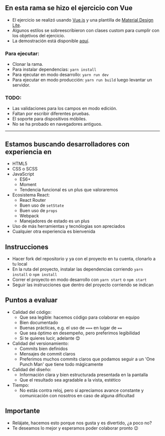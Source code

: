 ## En esta rama se hizo el ejercicio con Vue
  - El ejercicio se realizó usando [Vue.js](https://vuejs.org/) y una plantilla de [Material Design Lite](https://getmdl.io/).
  - Algunos estilos se sobreescribieron con clases custom para cumplir con los objetivos del ejercicio.
  - La demostración está disponible [aquí](http://resuelve.proyectowaraira.com).

### Para ejecutar:
  - Clonar la rama.
  - Para instalar dependencias: `yarn install`
  - Para ejecutar en modo desarrollo: `yarn run dev`
  - Para ejecutar en modo producción: `yarn run build` luego levantar un servidor.

### TODO:
  - Las validaciones para los campos en modo edición.
  - Faltan por escribir diferentes pruebas.
  - El soporte para dispositivos móbiles.
  - No se ha probado en navegadores antiguos.

--------

## Estamos buscando desarrolladores con experiencia en
  - HTML5
  - CSS o SCSS
  - JavaScript
    - ES6+
    - Moment
    - Tendencia funcional es un plus que valoraremos
  - Ecosistema React:
    - React Router
    - Buen uso de `setState`
    - Buen uso de `props`
    - Webpack
    - Manejadores de estado es un plus
  - Uso de más herramientas y tecnólogias son apreciados
  - Cualquier otra experiencia es bienvenida

## Instrucciones

  - Hacer fork del repositorio y ya con el proyecto en tu cuenta, clonarlo a tu local
  - En la ruta del proyecto, instalar las dependencias corriendo `yarn install` o `npm install`
  - Correr el proyecto en modo desarrollo con `yarn start` o `npm start`
  - Seguir las instrucciones que dentro del proyecto corriendo se indican

## Puntos a evaluar
  - Calidad del código:
    - Que sea legible: hacemos código para colaborar en equipo
    - Bien documentado
    - Buenas prácticas, e.g. el uso de `===` en lugar de `==`
    - Que sea óptimo en desempeño, pero preferimos legibilidad
    - Si te quieres lucir, adelante 😊
  - Calidad del versionamiento:
    - Commits bien definidos
    - Mensajes de commit claros
    - Preferimos muchos commits claros que podamos seguir a un 'One Punch Man' que tiene todo mágicamente
  - Calidad del diseño:
    - Información clara y bien estructurada presentada en la pantalla
    - Que el resultado sea agradable a la vista, estético
  - Tiempo:
    - No estás contra reloj, pero sí apreciamos avance constante y comunicación con nosotros en caso de alguna dificultad

## Importante
  - Relájate, hacemos esto porque nos gusta y es divertido, ¿a poco no?
  - Te deseamos lo mejor y esperamos poder colaborar pronto 😉
